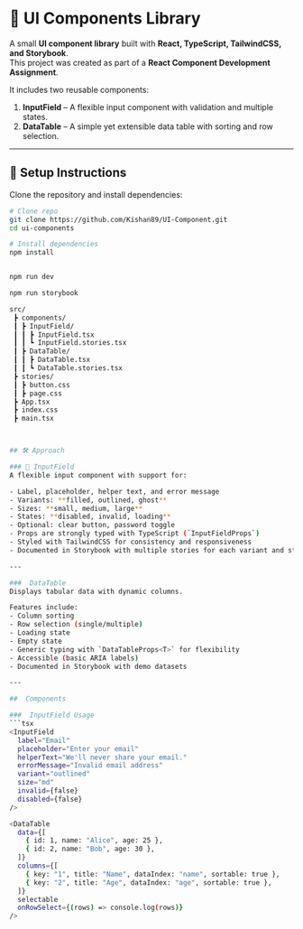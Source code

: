 # 🎨 UI Components Library

A small **UI component library** built with **React, TypeScript, TailwindCSS, and Storybook**.  
This project was created as part of a **React Component Development Assignment**.  

It includes two reusable components:

1. **InputField** – A flexible input component with validation and multiple states.  
2. **DataTable** – A simple yet extensible data table with sorting and row selection.  

---

## 🚀 Setup Instructions

Clone the repository and install dependencies:

```bash
# Clone repo
git clone https://github.com/Kishan89/UI-Component.git
cd ui-components

# Install dependencies
npm install


npm run dev

npm run storybook

src/
 ┣ components/
 ┃ ┣ InputField/
 ┃ ┃ ┣ InputField.tsx
 ┃ ┃ ┗ InputField.stories.tsx
 ┃ ┣ DataTable/
 ┃ ┃ ┣ DataTable.tsx
 ┃ ┃ ┗ DataTable.stories.tsx
 ┣ stories/
 ┃ ┣ button.css
 ┃ ┣ page.css
 ┣ App.tsx
 ┣ index.css
 ┣ main.tsx



## 🛠️ Approach

### 🔹 InputField
A flexible input component with support for:

- Label, placeholder, helper text, and error message  
- Variants: **filled, outlined, ghost**  
- Sizes: **small, medium, large**  
- States: **disabled, invalid, loading**  
- Optional: clear button, password toggle  
- Props are strongly typed with TypeScript (`InputFieldProps`)  
- Styled with TailwindCSS for consistency and responsiveness  
- Documented in Storybook with multiple stories for each variant and state  

---

###  DataTable
Displays tabular data with dynamic columns.  

Features include:  
- Column sorting  
- Row selection (single/multiple)  
- Loading state  
- Empty state  
- Generic typing with `DataTableProps<T>` for flexibility  
- Accessible (basic ARIA labels)  
- Documented in Storybook with demo datasets  

---

##  Components

###  InputField Usage
```tsx
<InputField
  label="Email"
  placeholder="Enter your email"
  helperText="We'll never share your email."
  errorMessage="Invalid email address"
  variant="outlined"
  size="md"
  invalid={false}
  disabled={false}
/>

<DataTable
  data={[
    { id: 1, name: "Alice", age: 25 },
    { id: 2, name: "Bob", age: 30 },
  ]}
  columns={[
    { key: "1", title: "Name", dataIndex: "name", sortable: true },
    { key: "2", title: "Age", dataIndex: "age", sortable: true },
  ]}
  selectable
  onRowSelect={(rows) => console.log(rows)}
/>
